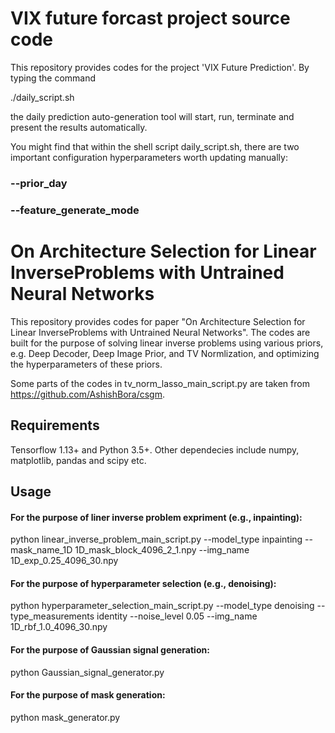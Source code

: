# VIX future forcast project source code

This repository provides codes for the project 'VIX Future Prediction'. By typing the command

./daily_script.sh 

the daily prediction auto-generation tool will start, run, terminate and present the results automatically.




You might find that within the shell script daily_script.sh, there are two important configuration hyperparameters worth updating manually:

### --prior_day 
### --feature_generate_mode



# On Architecture Selection for Linear InverseProblems with Untrained Neural Networks

This repository provides codes for paper "On Architecture Selection for Linear InverseProblems with Untrained Neural Networks". The codes are built for the purpose of solving linear inverse problems using various priors, e.g. Deep Decoder, Deep Image Prior, and TV Normlization, and optimizing the hyperparameters of these priors. 

Some parts of the codes in tv_norm_lasso_main_script.py are taken from https://github.com/AshishBora/csgm.

## Requirements
Tensorflow 1.13+ and Python 3.5+. Other dependecies include numpy, matplotlib, pandas and scipy etc.

## Usage
#### For the purpose of liner inverse problem expriment (e.g., inpainting):

python linear_inverse_problem_main_script.py --model_type inpainting --mask_name_1D 1D_mask_block_4096_2_1.npy --img_name 1D_exp_0.25_4096_30.npy

#### For the purpose of hyperparameter selection (e.g., denoising):

python hyperparameter_selection_main_script.py --model_type denoising --type_measurements identity --noise_level 0.05 --img_name 1D_rbf_1.0_4096_30.npy

#### For the purpose of Gaussian signal generation:

python Gaussian_signal_generator.py

#### For the purpose of mask generation:

python mask_generator.py



